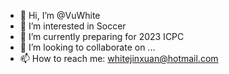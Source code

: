 - 👋 Hi, I’m @VuWhite
- 👀 I’m interested in Soccer
- 🌱 I’m currently preparing for 2023 ICPC
- 💞️ I’m looking to collaborate on ...
- 📫 How to reach me: whitejinxuan@hotmail.com

<!---
VuWhite/VuWhite is a ✨ special ✨ repository because its `README.md` (this file) appears on your GitHub profile.
You can click the Preview link to take a look at your changes.
--->
